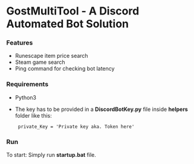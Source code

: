 # GostMultiTool - A Discord Automated Bot Solution

### Features

 - Runescape item price search
 - Steam game search
 - Ping command for checking bot latency

### Requirements
 - Python3
 - The key has to be provided in a **DiscordBotKey.py** file inside **helpers** folder like this:

		private_Key = 'Private key aka. Token here' 


### Run
To start: Simply run **startup.bat** file.
